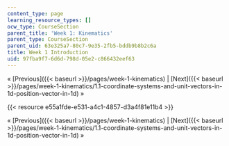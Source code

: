 ```yaml
---
content_type: page
learning_resource_types: []
ocw_type: CourseSection
parent_title: 'Week 1: Kinematics'
parent_type: CourseSection
parent_uid: 63e325a7-80c7-9e35-2fb5-bddb9b8b2c6a
title: Week 1 Introduction
uid: 97fba9f7-6d6d-798d-05e2-c866432eef63
---
```


« [Previous]({{< baseurl >}}/pages/week-1-kinematics) | [Next]({{< baseurl >}}/pages/week-1-kinematics/1.1-coordinate-systems-and-unit-vectors-in-1d-position-vector-in-1d) »

{{< resource e55a1fde-e531-a4c1-4857-d3a4f81e11b4 >}}

« [Previous]({{< baseurl >}}/pages/week-1-kinematics) | [Next]({{< baseurl >}}/pages/week-1-kinematics/1.1-coordinate-systems-and-unit-vectors-in-1d-position-vector-in-1d) »